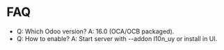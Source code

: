 # FAQ

- Q: Which Odoo version? A: 16.0 (OCA/OCB packaged).
- Q: How to enable? A: Start server with --addon l10n_uy or install in UI.
